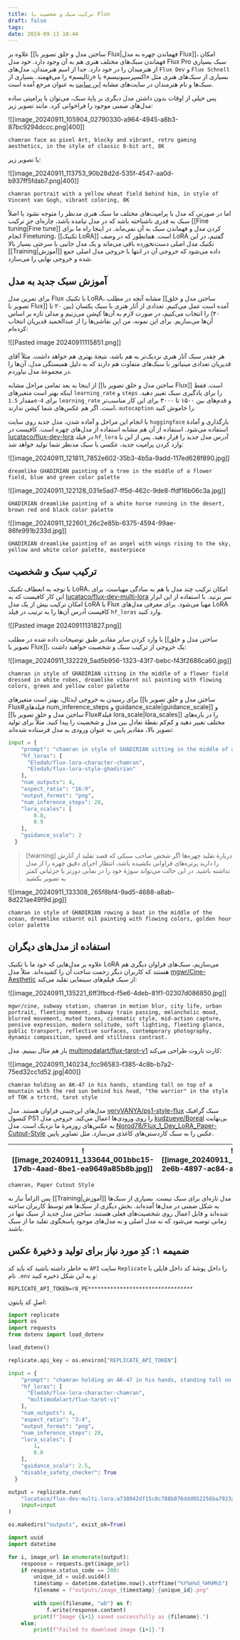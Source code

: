 ```yaml
---
title: ترکیب سبک و شخصیت با Flux
draft: false
tags: 
date: 2024-09-11 10:44
---
```

علاوه بر [[ساختن مدل و خلق تصویر با Flux|فهماندن چهره به مدل Flux]]، امکان فهماندن سبک‌های مختلف هنری هم به آن وجود دارد. خود مدل Flux Pro سبک بسیاری از هنرمندان را در خود دارد. جدا از اسم هنرمندان، مدل‌های `Flux Dev` و `Flux Schnell` بسیاری از سبک‌های هنری مثل «اکسپرسیونیسم» یا «رئالیسم» را می‌فهمند. بسیاری از سبک‌ها و نام هنرمندان در سایت‌های مشابه [این سایت](https://supagruen.github.io/StableDiffusion-CheatSheet/) به عنوان مرجع آمده است.

پس خیلی از اوقات بدون داشتن مدل دیگری بر پایهٔ سبک، می‌توان با پرامپتی ساده مدل‌های ضمنی موجود را فراخوانی کرد. مانند تصویر زیر:

![[image_20240911_105904_02790330-a964-4945-a8b3-87bc9294dccc.png|400]]

```
chamran face as pixel Art, blocky and vibrant, retro gaming aesthetics, in the style of classic 8-bit art, 8K
```

یا تصویر زیر:

![[image_20240911_113753_90b28d2d-535f-4547-aa0d-b937ff5fdab7.png|400]]

```
chamran portrait with a yellow wheat field behind him, in style of Vincent van Gogh, vibrant coloring, 8K
```

اما در صورتی که مدل با پرامپت‌های مختلف ما سبک هنری مدنظر را متوجه نشود یا اصلاً سبک به قدری ناشناخته باشد که در مدل نیامده باشد، چاره‌ای جز ترکیب [[Fine tuning|Fine tune]] کردن مدل و فهماندن سبک به آن نمی‌ماند. در اینجا راه ما برای انجام Finetuning، [[تکنیک LoRA]] است. همانطور که در وصف LoRA گفتیم، در این تکنیک مدل اصلی دست‌نخورده باقی می‌ماند و یک مدل جانبی با سرعتی بسیار بالا [[Training|آموزش]] داده می‌شود که خروجی آن در انتها با خروجی مدل اصلی جمع شده و خروجی نهایی را می‌سازد.

## آموزش سبک جدید به مدل

برای تمرین مدل Flux با تکنیک LoRA، مشابه آنچه در مطلب [[ساختن مدل و خلق تصویر با Flux]] آمده است عمل می‌کنیم. تعدادی از آثار هنری با سبک یکسان (بین ۲۰ تا ۴۰) را انتخاب می‌کنیم، در صورت لازم به آن‌ها کپشن می‌زنیم و مدلی تازه بر اساس آن‌ها می‌سازیم. برای این نمونه، من این نقاشی‌ها را از عبدالحمید قدیریان انتخاب کرده‌ام:

![[Pasted image 20240911115851.png]]

هر چقدر سبک آثار هنری نزدیک‌تر به هم باشد، نتیجهٔ بهتری هم خواهد داشت. مثلاً آقای قدیریان تعدادی مینیاتور با سبک‌های متفاوت هم دارند که به دلیل همبستگی مدل، آن‌ها را در مجموعهٔ مدل نیاوردم.

از اینجا به بعد تمامی مراحل مشابه [[ساختن مدل و خلق تصویر با Flux]] است. فقط اینکه بهتر است متغیرهای `learning_rate` و `steps` را برای یادگیری سبک تغییر دهید. مقدار `1.5e-4` برای `learning_rate` و قدم‌های بین ۱۵۰۰ تا ۳۰۰۰ برای این کار مناسب‌تر است. اگر هم عکس‌های شما کپشن ندارند، `autocaption` را خاموش کنید.

با انجام این مراحل و آماده شدن، مدل جدید روی سایت `huggingface` بارگذاری و آمادهٔ استفاده می‌شود. استفاده از آن هم مشابه استفاده از مدل‌های چهره است. کافیست در [lucataco/flux-dev-lora](https://replicate.com/lucataco/flux-dev-lora) در فیلد `hf_lora` آدرس مدل جدید را قرار دهید. پس از این با وارد کردن پرامپت جدید، عکسی با سبک مدنظر شما تولید خواهد شد:

![[image_20240911_121811_7852e602-35b3-4b5a-9add-117ed628f890.jpg]]

```
dreamlike GHADIRIAN painting of a tree in the middle of a flower field, blue and green color palette
```


![[image_20240911_122128_031e5ad7-ff5d-462c-9de8-ffdf16b06c3a.jpg]]

```
GHADIRIAN dreamlike painting of a white horse running in the desert, brown red and black color palette
```

![[image_20240911_122601_26c2e85b-6375-4594-99ae-86fe991b233d.jpg]]

```
GHADIRIAN dreamlike painting of an angel with wings rising to the sky, yellow and white color palette, masterpiece
```

## ترکیب سبک و شخصیت


با توجه به انعطاف تکنیک LoRA، امکان ترکیب چند مدل با هم به سادگی مهیاست. برای این کار کافیست که به [lucataco/flux-dev-multi-lora](https://replicate.com/lucataco/flux-dev-multi-lora) سر بزنید. با استفاده از این ابزار امکان ترکیب بیش از یک مدل LoRA با Flux مهیا می‌شود. برای معرفی مدل‌های LoRA کافیست آدرس آن‌ها را به ترتیب در فیلد `hf_loras` وارد کنید.

![[Pasted image 20240911131827.png]]

با وارد کردن سایر مقادیر طبق توضیحات داده شده در مطلب [[ساختن مدل و خلق تصویر با Flux]]، یک خروجی از ترکیب سبک و شخصیت خواهید داشت:

![[image_20240911_132229_5ad5b956-1323-43f7-bebc-f43f2686ca60.jpg]]

```
chamran in style of GHADIRIAN sitting in the middle of a flower field dressed in white robes, dreamlike vibarnt oil painting with flowing colors, green and yellow color palette
```

برای رسیدن به خروجی ایدئال، بهتر است متغیرهای [[ساختن مدل و خلق تصویر با Flux#فیلدهای num_inference_steps و guidance_scale|guidance_scale]] و [[ساختن مدل و خلق تصویر با Flux#فیلد lora_scale|lora_scales]] را در بازه‌های مختلف تغییر دهید و کم‌کم نقطهٔ تعادل بین مدل و شخصیت را پیدا کنید. مثلاً برای تولید تصویر بالا، مقادیر پایین به عنوان ورودی به مدل فرستاده شده‌اند:

```python
input = {
    "prompt": "chamran in style of GHADIRIAN sitting in the middle of a flower field dressed in white robes, dreamlike vibarnt oil painting with flowing colors, green and yellow color palette",
    "hf_loras": [
      "Eledah/flux-lora-character-chamran",
      "Eledah/flux-lora-style-ghadirian"
    ],
    "num_outputs": 4,
    "aspect_ratio": "16:9",
    "output_format": "png",
    "num_inference_steps": 28,
    "lora_scales": [
        0.8,
        0.9
    ],
    "guidance_scale": 2
  }
```

 
> [!warning] دربارهٔ تقلید چهره‌ها
> اگر شخص صاحب سبکی که قصد تقلید از آثارش را دارید پرتره‌های فراوانی نکشیده باشد، انتظار اجرای دقیق چهره را از مدل نداشته باشید. در این حالت می‌تواند سوژهٔ خود را در نمایی دورتر با جزئیاتی کمتر به تصویر بکشید


![[image_20240911_133308_265f8bf4-9ad5-4688-a8ab-8d221ae49f9d.jpg]]

```
chamran in style of GHADIRIAN rowing a boat in the middle of the ocean, dreamlike vibarnt oil painting with flowing colors, golden hour color palette
```

## استفاده از مدل‌های دیگران

علاوه بر مدل‌هایی که خود ما با تکنیک LoRA می‌سازیم، سبک‌های فراوان دیگری هم هستند که کاربران دیگر زحمت ساخت آن را کشیده‌اند. مثلاً مدل [mgwr/Cine-Aesthetic](https://huggingface.co/mgwr/Cine-Aesthetic) از سبک فیلم‌های سینمایی تقلید می‌کند:

![[image_20240911_135221_6ff3fbcd-f5e6-4deb-81f1-02307d086850.jpg]]

```
mgwr/cine, subway station, chamran in motion blur, city life, urban portrait, fleeting moment, subway train passing, melancholic mood, blurred movement, muted tones, cinematic style, mid-action capture, pensive expression, modern solitude, soft lighting, fleeting glance, public transport, reflective surfaces, contemporary photography, dynamic composition, speed and stillness contrast.
```

باز هم مثال ببینیم. مدل [multimodalart/flux-tarot-v1](https://huggingface.co/multimodalart/flux-tarot-v1) کارت تاروت طراحی می‌کند:

![[image_20240911_140234_fcc96583-f385-4c8b-b7a2-75ed32cc1d52.jpg|400]]

```
chamran holding an AK-47 in his hands, standing tall on top of a mountain with the red sun behind his head, "the warrior" in the style of TOK a trtcrd, tarot style
```

مدل‌های این‌چنینی فراوان هستند. مدل [veryVANYA/ps1-style-flux](https://huggingface.co/veryVANYA/ps1-style-flux) سبک گرافیک کنسول PS1 را روی ورودی‌ها اعمال می‌کند. خروجی مدل [kudzueye/Boreal](https://huggingface.co/kudzueye/Boreal) بی‌نهایت به عکس‌های روزمرهٔ ما نزدیک است. مدل [Norod78/Flux_1_Dev_LoRA_Paper-Cutout-Style](https://huggingface.co/Norod78/Flux_1_Dev_LoRA_Paper-Cutout-Style) عکس را به سبک کاردستی‌های کاغذی می‌سازد. مثل تصاویر پایین.

| ![[image_20240911_133644_001bbc15-17db-4aad-8be1-ea9649a85b8b.jpg]] | ![[image_20240911_134712_7b1bd42f-2e6b-4897-ac84-a94427bd0499.jpg]] |
| ------------------------------------------------------------------- | ------------------------------------------------------------------- |

```
chamran, Paper Cutout Style
```

پس الزاماً نیاز به [[Training|آموزش]] مدل تازه‌ای برای سبک نیست. بسیاری از سبک‌ها به شکل ضمنی در مدل‌ها آمده‌اند. بخش دیگری از سبک‌ها هم توسط کاربران ساخته شده‌اند و قابل اعمال روی شخصیت‌های فعلی هستند. ساختن مدل جدید از سبک تنها در زمانی توصیه می‌شود که نه مدل اصلی و نه مدل‌های موجود پاسخگوی تقلید ما از سبک باشند.

## ضمیمه ۱: کدِ مورد نیاز برای تولید و ذخیرهٔ عکس

به خاطر داشته باشید که باید کد `API`‌ سایت `Replicate` را داخل پوشهٔ کد داخل فایلی با نام `.env` و به این شکل ذخیره کنید:

```shell
REPLICATE_API_TOKEN=r8_PE*********************************
```

اصلِ کد پایتون:

```python
import replicate
import os
import requests
from dotenv import load_dotenv

load_dotenv()

replicate.api_key = os.environ["REPLICATE_API_TOKEN"]

input = {
    "prompt": "chamran holding an AK-47 in his hands, standing tall on top of a mountain with the red sun behind his head, \"the warrior\" in the style of TOK a trtcrd, tarot style",
    "hf_loras": [
      "Eledah/flux-lora-character-chamran",
      "multimodalart/flux-tarot-v1"
    ],
    "num_outputs": 4,
    "aspect_ratio": "3:4",
    "output_format": "png",
    "num_inference_steps": 28,
    "lora_scales": [
        1,
        0.8
    ],
    "guidance_scale": 2.5,
    "disable_safety_checker": True
  }

output = replicate.run(
    "lucataco/flux-dev-multi-lora:a738942df15c8c788b076ddd052256ba7923aade687b12109ccc64b2c3483aa1",
    input=input
)

os.makedirs("outputs", exist_ok=True)

import uuid
import datetime

for i, image_url in enumerate(output):
    response = requests.get(image_url)
    if response.status_code == 200:
        unique_id = uuid.uuid4()
        timestamp = datetime.datetime.now().strftime("%Y%m%d_%H%M%S")
        filename = f"outputs/image_{timestamp}_{unique_id}.png"
        
        with open(filename, "wb") as f:
            f.write(response.content)
        print(f"Image {i+1} saved successfully as {filename}.")
    else:
        print(f"Failed to download image {i+1}.")
```